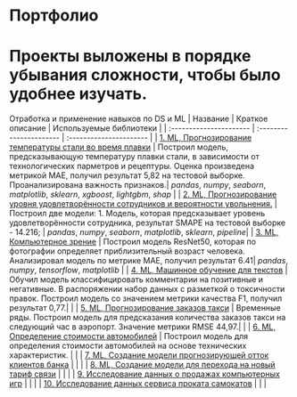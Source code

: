 # Портфолио
# Проекты выложены в порядке убывания сложности, чтобы было удобнее изучать.
Отработка и применение навыков по DS и ML
| Название | Краткое описание | Используемые библиотеки | 
| :---------------------- | :---------------------- | :---------------------- |
| [1. ML, Прогнозирование температуры стали во время плавки](https://github.com/GregoryGri/Ya_Practicum_projects/blob/main/1%20%D0%9F%D1%80%D0%BE%D0%B3%D0%BD%D0%BE%D0%B7%D0%B8%D1%80%D0%BE%D0%B2%D0%B0%D0%BD%D0%B8%D0%B5%20%D1%82%D0%B5%D0%BC%D0%BF%D0%B5%D1%80%D0%B0%D1%82%D1%83%D1%80%D1%8B%20%D1%81%D1%82%D0%B0%D0%BB%D0%B8%20%D0%B2%D0%BE%20%D0%B2%D1%80%D0%B5%D0%BC%D1%8F%20%D0%BF%D0%BB%D0%B0%D0%B2%D0%BA%D0%B8/steel_temperature_prediction.ipynb) | Построил модель, предсказывающую температуру плавки стали, в зависимости от технологических парметров и рецептуры. Оценка произведена метрикой MAE, получил результат 5,82 на тестовой выборке. Проанализирована важность признаков.| *pandas*, *numpy*, *seaborn*, *matplotlib*, *sklearn*, *xgboost*, *lightgbm*, *shap* |
| [2. ML, Прогнозирование уровня удовлетворённости сотрудников и вероятности увольнения.](https://github.com/GregoryGri/Ya_Practicum_projects/blob/main/2%20%D0%9F%D1%80%D0%BE%D0%B3%D0%BD%D0%BE%D0%B7%D0%B8%D1%80%D0%BE%D0%B2%D0%B0%D0%BD%D0%B8%D0%B5%20%D1%83%D0%B4%D0%BE%D0%B2%D0%BB%D0%B5%D1%82%D0%B2%D0%BE%D1%80%D0%B5%D0%BD%D0%BD%D0%BE%D1%81%D1%82%D0%B8%20%D1%81%D0%BE%D1%82%D1%80%D1%83%D0%B4%D0%BD%D0%B8%D0%BA%D0%B0%20%D0%B8%20%D0%B2%D0%B5%D1%80%D0%BE%D1%8F%D1%82%D0%BD%D0%BE%D1%81%D1%82%D0%B8%20%D1%83%D0%B2%D0%BE%D0%BB%D1%8C%D0%BD%D0%B5%D0%BD%D0%B8%D1%8F/HR_analytics.ipynb) | Построил две модели: 1. Модель, которая предсказывает уровень удовлетворённости сотрудника, результат SMAPE на тестовой выборке - 14.216;  | *pandas*, *numpy*, *seaborn*, *matplotlib*, *sklearn*, *pipeline*|
| [3. ML, Компьютерное зрение](https://github.com/GregoryGri/Ya_Practicum_projects/blob/main/3%20%D0%9A%D0%BE%D0%BC%D0%BF%D1%8C%D1%8E%D1%82%D0%B5%D1%80%D0%BD%D0%BE%D0%B5%20%D0%B7%D1%80%D0%B5%D0%BD%D0%B8%D0%B5/computer_vision.ipynb) | Построил модель ResNet50, которая по фотографии определяет приблизительный возраст человека. Анализировал модель по метрике MAE, получил результат 6.41| *pandas*, *numpy*, *tensorflow*, *matplotlib* |
| [4. ML, Машинное обучение для текстов](https://github.com/GregoryGri/Ya_Practicum_projects/blob/main/4%20%D0%9C%D0%B0%D1%88%D0%B8%D0%BD%D0%BD%D0%BE%D0%B5%20%D0%BE%D0%B1%D1%83%D1%87%D0%B5%D0%BD%D0%B8%D0%B5%20%D0%B4%D0%BB%D1%8F%20%D1%82%D0%B5%D0%BA%D1%81%D1%82%D0%BE%D0%B2/toxic_%20comments.ipynb) | Обучил модель классифицировать комментарии на позитивные и негативные. В распоряжении набор данных с разметкой о токсичности правок. Построил модель со значением метрики качества F1, получил результат 0,77.|  |
| [5. ML, Прогнозирование заказов такси](https://github.com/GregoryGri/Ya_Practicum_projects/blob/main/5%20%D0%9F%D1%80%D0%BE%D0%B3%D0%BD%D0%BE%D0%B7%D0%B8%D1%80%D0%BE%D0%B2%D0%B0%D0%BD%D0%B8%D0%B5%20%D0%B7%D0%B0%D0%BA%D0%B0%D0%B7%D0%BE%D0%B2%20%D1%82%D0%B0%D0%BA%D1%81%D0%B8/taxi_orders_prediction.ipynb) | Временные ряды. Построил модель для предсказания количества заказов такси на следующий час в аэропорт. Значение метрики RMSE 44,97.| |
| [6. ML, Определение стоимости автомобилей](https://github.com/GregoryGri/Ya_Practicum_projects/blob/main/6%20%D0%9E%D0%BF%D1%80%D0%B5%D0%B4%D0%B5%D0%BB%D0%B5%D0%BD%D0%B8%D0%B5%20%D1%81%D1%82%D0%BE%D0%B8%D0%BC%D0%BE%D1%81%D1%82%D0%B8%20%D0%B0%D0%B2%D1%82%D0%BE%D0%BC%D0%BE%D0%B1%D0%B8%D0%BB%D0%B5%D0%B9/car_price_prediction.ipynb) | Построил модель для определения стоимости автомобилей на основе технических характеристик.  |  |
| [7. ML, Создание модели прогнозирующей отток клиентов банка](https://github.com/GregoryGri/Ya_Practicum_projects/blob/main/7%20%D0%9F%D1%80%D0%B5%D0%B4%D1%81%D0%BA%D0%B0%D0%B7%D0%B0%D0%BD%D0%B8%D0%B5%20%D0%BE%D1%82%D1%82%D0%BE%D0%BA%D0%B0%20%D0%BA%D0%BB%D0%B8%D0%B5%D0%BD%D1%82%D0%BE%D0%B2%20%D0%B8%D0%B7%20%D0%B1%D0%B0%D0%BD%D0%BA%D0%B0/outflow_of_bank_customers_prediction.ipynb) |  |  |
| [8. ML, Создание модели для перехода на новый тариф связи](https://github.com/GregoryGri/Ya_Practicum_projects/blob/main/8%20%D0%A1%D0%BE%D0%B7%D0%B4%D0%B0%D0%BD%D0%B8%D0%B5%20%D0%BC%D0%BE%D0%B4%D0%B5%D0%BB%D0%B8%20%D0%B4%D0%BB%D1%8F%20%D0%BF%D0%B5%D1%80%D0%B5%D1%85%D0%BE%D0%B4%D0%B0%20%D0%BD%D0%B0%20%D0%BD%D0%BE%D0%B2%D1%8B%D0%B9%20%D1%82%D0%B0%D1%80%D0%B8%D1%84%20%D1%81%D0%B2%D1%8F%D0%B7%D0%B8/recommendation_of_tariffs.ipynb) | |  |
| [9. Исследование данных о продажах компьютерных игр](https://github.com/GregoryGri/Ya_Practicum_projects/blob/main/9%20%D0%98%D1%81%D1%81%D0%BB%D0%B5%D0%B4%D0%BE%D0%B2%D0%B0%D0%BD%D0%B8%D0%B5%20%D0%BF%D1%80%D0%BE%D0%B4%D0%B0%D0%B6%20%D0%BA%D0%BE%D0%BC%D0%BF%D1%8C%D1%8E%D1%82%D0%B5%D1%80%D0%BD%D1%8B%D1%85%20%D0%B8%D0%B3%D1%80/gaming_industry.ipynb) |  |  |
| [10. Исследование данных сервиса проката самокатов](https://github.com/GregoryGri/Ya_Practicum_projects/blob/main/10%20%D0%98%D1%81%D1%81%D0%BB%D0%B5%D0%B4%D0%BE%D0%B2%D0%B0%D0%BD%D0%B8%D0%B5%20%D0%B4%D0%B0%D0%BD%D0%BD%D1%8B%D1%85%20%D0%BE%20%D0%BA%D0%BB%D0%B8%D0%B5%D0%BD%D1%82%D0%B0%D1%85%20%D1%81%D0%B5%D1%80%D0%B2%D0%B8%D1%81%D0%B0%20%D0%BF%D1%80%D0%BE%D0%BA%D0%B0%D1%82%D0%B0%20%D1%81%D0%B0%D0%BC%D0%BE%D0%BA%D0%B0%D1%82%D0%BE%D0%B2/hypotheses_rental_service.ipynb) |  | |
